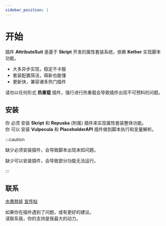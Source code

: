 ```yaml
---
sidebar_position: 1
---
```


# 开始

插件 **AttributeSuit** 是基于 **Skript** 开发的属性套装系统，依赖 **Kether** 实现脚本功能。  

* 大多异步实现，稳定不卡服  
* 套装配置简洁，萌新也能懂  
* 更新快，兼容诸多热门插件  

请勿以任何形式 **热重载** 插件，强行进行热重载会导致插件出现不可预料的问题。  

## 安装

你 必须 安装 **Skript** 和 **Repuska** (附属) 插件来实现属性套装整体功能。  
你 可以 安装 **Vulpecula** 和 **PlaceholderAPI** 插件做到脚本执行和变量解析。  

:::caution

缺少必须安装插件，会导致脚本出现未知问题。 

缺少可以安装插件，会导致部分功能无法运行。  

:::

## 联系

[水煮胖娃](tencent://AddContact/?fromId=45&fromSubId=1&subcmd=all&uin=1876169842&website=www.oicqzone.com) [宣传帖](tencent://AddContact/?fromId=45&fromSubId=1&subcmd=all&uin=1876169842&website=www.oicqzone.com)

如果你在插件遇到了问题，或有更好的建议。    
请联系我，你的支持是我最大的动力。  
